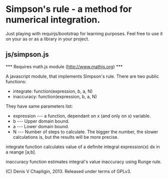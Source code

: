 Simpson's rule - a method for numerical integration.
====================================================


Just playing with requirjs/bootstrap for learning purposes. Feel free to use it on your as or as
a library in your project.


js/simpson.js
-------------

*** Requires math.js module (http://www.mathjs.org) ***

A javascript module, that implements Simpson's rule. There are two public functions:

* integrate: function(expression, b, a, N)
* inaccuracy: function(expression, b, a, N)

They have same parameters list:

* expression --- a function, dependant on x (and only on x) variable.
* b --- Upper domain bound.
* a --- Lower domain bound.
* N --- Number of steps to calculate. The bigger the number, the slower calculations is, but the
results will be more precise.

integrate function calculates value of a definite integral expression(x) dx in a reange [a;b].

inaccuracy function estimates integral's value inaccuracy using Runge rule.


 (C) Denis V Chapligin, 2013. Released under terms of GPLv3.